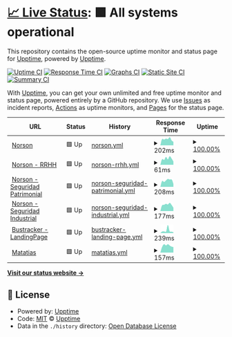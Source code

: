 # [📈 Live Status](https://demo.upptime.js.org): <!--live status--> **🟩 All systems operational**

This repository contains the open-source uptime monitor and status page for [Upptime](https://upptime.js.org), powered by [Upptime](https://github.com/upptime/upptime).

[![Uptime CI](https://github.com/jyacot/jeanlogistics-status/workflows/Uptime%20CI/badge.svg)](https://github.com/jyacot/jeanlogistics-status/actions?query=workflow%3A%22Uptime+CI%22)
[![Response Time CI](https://github.com/jyacot/jeanlogistics-status/workflows/Response%20Time%20CI/badge.svg)](https://github.com/jyacot/jeanlogistics-status/actions?query=workflow%3A%22Response+Time+CI%22)
[![Graphs CI](https://github.com/jyacot/jeanlogistics-status/workflows/Graphs%20CI/badge.svg)](https://github.com/jyacot/jeanlogistics-status/actions?query=workflow%3A%22Graphs+CI%22)
[![Static Site CI](https://github.com/jyacot/jeanlogistics-status/workflows/Static%20Site%20CI/badge.svg)](https://github.com/jyacot/jeanlogistics-status/actions?query=workflow%3A%22Static+Site+CI%22)
[![Summary CI](https://github.com/jyacot/jeanlogistics-status/workflows/Summary%20CI/badge.svg)](https://github.com/jyacot/jeanlogistics-status/actions?query=workflow%3A%22Summary+CI%22)

With [Upptime](https://upptime.js.org), you can get your own unlimited and free uptime monitor and status page, powered entirely by a GitHub repository. We use [Issues](https://github.com/upptime/upptime/issues) as incident reports, [Actions](https://github.com/jyacot/jeanlogistics-status/actions) as uptime monitors, and [Pages](https://demo.upptime.js.org) for the status page.

<!--start: status pages-->
<!-- This summary is generated by Upptime (https://github.com/upptime/upptime) -->
<!-- Do not edit this manually, your changes will be overwritten -->
<!-- prettier-ignore -->
| URL | Status | History | Response Time | Uptime |
| --- | ------ | ------- | ------------- | ------ |
| <img alt="" src="https://favicons.githubusercontent.com/norson.jeanlogistics.com" height="13"> [Norson](https://norson.jeanlogistics.com/) | 🟩 Up | [norson.yml](https://github.com/jyacot/jeanlogistics-status/commits/HEAD/history/norson.yml) | <details><summary><img alt="Response time graph" src="./graphs/norson/response-time-week.png" height="20"> 202ms</summary><br><a href="https://jyacot.github.io/jeanlogistics-status/history/norson"><img alt="Response time 202" src="https://img.shields.io/endpoint?url=https%3A%2F%2Fraw.githubusercontent.com%2Fjyacot%2Fjeanlogistics-status%2FHEAD%2Fapi%2Fnorson%2Fresponse-time.json"></a><br><a href="https://jyacot.github.io/jeanlogistics-status/history/norson"><img alt="24-hour response time 116" src="https://img.shields.io/endpoint?url=https%3A%2F%2Fraw.githubusercontent.com%2Fjyacot%2Fjeanlogistics-status%2FHEAD%2Fapi%2Fnorson%2Fresponse-time-day.json"></a><br><a href="https://jyacot.github.io/jeanlogistics-status/history/norson"><img alt="7-day response time 202" src="https://img.shields.io/endpoint?url=https%3A%2F%2Fraw.githubusercontent.com%2Fjyacot%2Fjeanlogistics-status%2FHEAD%2Fapi%2Fnorson%2Fresponse-time-week.json"></a><br><a href="https://jyacot.github.io/jeanlogistics-status/history/norson"><img alt="30-day response time 241" src="https://img.shields.io/endpoint?url=https%3A%2F%2Fraw.githubusercontent.com%2Fjyacot%2Fjeanlogistics-status%2FHEAD%2Fapi%2Fnorson%2Fresponse-time-month.json"></a><br><a href="https://jyacot.github.io/jeanlogistics-status/history/norson"><img alt="1-year response time 202" src="https://img.shields.io/endpoint?url=https%3A%2F%2Fraw.githubusercontent.com%2Fjyacot%2Fjeanlogistics-status%2FHEAD%2Fapi%2Fnorson%2Fresponse-time-year.json"></a></details> | <details><summary><a href="https://jyacot.github.io/jeanlogistics-status/history/norson">100.00%</a></summary><a href="https://jyacot.github.io/jeanlogistics-status/history/norson"><img alt="All-time uptime 99.96%" src="https://img.shields.io/endpoint?url=https%3A%2F%2Fraw.githubusercontent.com%2Fjyacot%2Fjeanlogistics-status%2FHEAD%2Fapi%2Fnorson%2Fuptime.json"></a><br><a href="https://jyacot.github.io/jeanlogistics-status/history/norson"><img alt="24-hour uptime 100.00%" src="https://img.shields.io/endpoint?url=https%3A%2F%2Fraw.githubusercontent.com%2Fjyacot%2Fjeanlogistics-status%2FHEAD%2Fapi%2Fnorson%2Fuptime-day.json"></a><br><a href="https://jyacot.github.io/jeanlogistics-status/history/norson"><img alt="7-day uptime 100.00%" src="https://img.shields.io/endpoint?url=https%3A%2F%2Fraw.githubusercontent.com%2Fjyacot%2Fjeanlogistics-status%2FHEAD%2Fapi%2Fnorson%2Fuptime-week.json"></a><br><a href="https://jyacot.github.io/jeanlogistics-status/history/norson"><img alt="30-day uptime 99.77%" src="https://img.shields.io/endpoint?url=https%3A%2F%2Fraw.githubusercontent.com%2Fjyacot%2Fjeanlogistics-status%2FHEAD%2Fapi%2Fnorson%2Fuptime-month.json"></a><br><a href="https://jyacot.github.io/jeanlogistics-status/history/norson"><img alt="1-year uptime 99.96%" src="https://img.shields.io/endpoint?url=https%3A%2F%2Fraw.githubusercontent.com%2Fjyacot%2Fjeanlogistics-status%2FHEAD%2Fapi%2Fnorson%2Fuptime-year.json"></a></details>
| <img alt="" src="https://favicons.githubusercontent.com/norson.jeanlogistics.com" height="13"> [Norson - RRHH](https://norson.jeanlogistics.com/rrhh/#/) | 🟩 Up | [norson-rrhh.yml](https://github.com/jyacot/jeanlogistics-status/commits/HEAD/history/norson-rrhh.yml) | <details><summary><img alt="Response time graph" src="./graphs/norson-rrhh/response-time-week.png" height="20"> 61ms</summary><br><a href="https://jyacot.github.io/jeanlogistics-status/history/norson-rrhh"><img alt="Response time 49" src="https://img.shields.io/endpoint?url=https%3A%2F%2Fraw.githubusercontent.com%2Fjyacot%2Fjeanlogistics-status%2FHEAD%2Fapi%2Fnorson-rrhh%2Fresponse-time.json"></a><br><a href="https://jyacot.github.io/jeanlogistics-status/history/norson-rrhh"><img alt="24-hour response time 33" src="https://img.shields.io/endpoint?url=https%3A%2F%2Fraw.githubusercontent.com%2Fjyacot%2Fjeanlogistics-status%2FHEAD%2Fapi%2Fnorson-rrhh%2Fresponse-time-day.json"></a><br><a href="https://jyacot.github.io/jeanlogistics-status/history/norson-rrhh"><img alt="7-day response time 61" src="https://img.shields.io/endpoint?url=https%3A%2F%2Fraw.githubusercontent.com%2Fjyacot%2Fjeanlogistics-status%2FHEAD%2Fapi%2Fnorson-rrhh%2Fresponse-time-week.json"></a><br><a href="https://jyacot.github.io/jeanlogistics-status/history/norson-rrhh"><img alt="30-day response time 45" src="https://img.shields.io/endpoint?url=https%3A%2F%2Fraw.githubusercontent.com%2Fjyacot%2Fjeanlogistics-status%2FHEAD%2Fapi%2Fnorson-rrhh%2Fresponse-time-month.json"></a><br><a href="https://jyacot.github.io/jeanlogistics-status/history/norson-rrhh"><img alt="1-year response time 49" src="https://img.shields.io/endpoint?url=https%3A%2F%2Fraw.githubusercontent.com%2Fjyacot%2Fjeanlogistics-status%2FHEAD%2Fapi%2Fnorson-rrhh%2Fresponse-time-year.json"></a></details> | <details><summary><a href="https://jyacot.github.io/jeanlogistics-status/history/norson-rrhh">100.00%</a></summary><a href="https://jyacot.github.io/jeanlogistics-status/history/norson-rrhh"><img alt="All-time uptime 99.93%" src="https://img.shields.io/endpoint?url=https%3A%2F%2Fraw.githubusercontent.com%2Fjyacot%2Fjeanlogistics-status%2FHEAD%2Fapi%2Fnorson-rrhh%2Fuptime.json"></a><br><a href="https://jyacot.github.io/jeanlogistics-status/history/norson-rrhh"><img alt="24-hour uptime 100.00%" src="https://img.shields.io/endpoint?url=https%3A%2F%2Fraw.githubusercontent.com%2Fjyacot%2Fjeanlogistics-status%2FHEAD%2Fapi%2Fnorson-rrhh%2Fuptime-day.json"></a><br><a href="https://jyacot.github.io/jeanlogistics-status/history/norson-rrhh"><img alt="7-day uptime 100.00%" src="https://img.shields.io/endpoint?url=https%3A%2F%2Fraw.githubusercontent.com%2Fjyacot%2Fjeanlogistics-status%2FHEAD%2Fapi%2Fnorson-rrhh%2Fuptime-week.json"></a><br><a href="https://jyacot.github.io/jeanlogistics-status/history/norson-rrhh"><img alt="30-day uptime 99.71%" src="https://img.shields.io/endpoint?url=https%3A%2F%2Fraw.githubusercontent.com%2Fjyacot%2Fjeanlogistics-status%2FHEAD%2Fapi%2Fnorson-rrhh%2Fuptime-month.json"></a><br><a href="https://jyacot.github.io/jeanlogistics-status/history/norson-rrhh"><img alt="1-year uptime 99.93%" src="https://img.shields.io/endpoint?url=https%3A%2F%2Fraw.githubusercontent.com%2Fjyacot%2Fjeanlogistics-status%2FHEAD%2Fapi%2Fnorson-rrhh%2Fuptime-year.json"></a></details>
| <img alt="" src="https://favicons.githubusercontent.com/norson.jeanlogistics.com" height="13"> [Norson - Seguridad Patrimonial](https://norson.jeanlogistics.com/seguridad_patrimonial) | 🟩 Up | [norson-seguridad-patrimonial.yml](https://github.com/jyacot/jeanlogistics-status/commits/HEAD/history/norson-seguridad-patrimonial.yml) | <details><summary><img alt="Response time graph" src="./graphs/norson-seguridad-patrimonial/response-time-week.png" height="20"> 208ms</summary><br><a href="https://jyacot.github.io/jeanlogistics-status/history/norson-seguridad-patrimonial"><img alt="Response time 188" src="https://img.shields.io/endpoint?url=https%3A%2F%2Fraw.githubusercontent.com%2Fjyacot%2Fjeanlogistics-status%2FHEAD%2Fapi%2Fnorson-seguridad-patrimonial%2Fresponse-time.json"></a><br><a href="https://jyacot.github.io/jeanlogistics-status/history/norson-seguridad-patrimonial"><img alt="24-hour response time 95" src="https://img.shields.io/endpoint?url=https%3A%2F%2Fraw.githubusercontent.com%2Fjyacot%2Fjeanlogistics-status%2FHEAD%2Fapi%2Fnorson-seguridad-patrimonial%2Fresponse-time-day.json"></a><br><a href="https://jyacot.github.io/jeanlogistics-status/history/norson-seguridad-patrimonial"><img alt="7-day response time 208" src="https://img.shields.io/endpoint?url=https%3A%2F%2Fraw.githubusercontent.com%2Fjyacot%2Fjeanlogistics-status%2FHEAD%2Fapi%2Fnorson-seguridad-patrimonial%2Fresponse-time-week.json"></a><br><a href="https://jyacot.github.io/jeanlogistics-status/history/norson-seguridad-patrimonial"><img alt="30-day response time 161" src="https://img.shields.io/endpoint?url=https%3A%2F%2Fraw.githubusercontent.com%2Fjyacot%2Fjeanlogistics-status%2FHEAD%2Fapi%2Fnorson-seguridad-patrimonial%2Fresponse-time-month.json"></a><br><a href="https://jyacot.github.io/jeanlogistics-status/history/norson-seguridad-patrimonial"><img alt="1-year response time 188" src="https://img.shields.io/endpoint?url=https%3A%2F%2Fraw.githubusercontent.com%2Fjyacot%2Fjeanlogistics-status%2FHEAD%2Fapi%2Fnorson-seguridad-patrimonial%2Fresponse-time-year.json"></a></details> | <details><summary><a href="https://jyacot.github.io/jeanlogistics-status/history/norson-seguridad-patrimonial">100.00%</a></summary><a href="https://jyacot.github.io/jeanlogistics-status/history/norson-seguridad-patrimonial"><img alt="All-time uptime 99.96%" src="https://img.shields.io/endpoint?url=https%3A%2F%2Fraw.githubusercontent.com%2Fjyacot%2Fjeanlogistics-status%2FHEAD%2Fapi%2Fnorson-seguridad-patrimonial%2Fuptime.json"></a><br><a href="https://jyacot.github.io/jeanlogistics-status/history/norson-seguridad-patrimonial"><img alt="24-hour uptime 100.00%" src="https://img.shields.io/endpoint?url=https%3A%2F%2Fraw.githubusercontent.com%2Fjyacot%2Fjeanlogistics-status%2FHEAD%2Fapi%2Fnorson-seguridad-patrimonial%2Fuptime-day.json"></a><br><a href="https://jyacot.github.io/jeanlogistics-status/history/norson-seguridad-patrimonial"><img alt="7-day uptime 100.00%" src="https://img.shields.io/endpoint?url=https%3A%2F%2Fraw.githubusercontent.com%2Fjyacot%2Fjeanlogistics-status%2FHEAD%2Fapi%2Fnorson-seguridad-patrimonial%2Fuptime-week.json"></a><br><a href="https://jyacot.github.io/jeanlogistics-status/history/norson-seguridad-patrimonial"><img alt="30-day uptime 99.77%" src="https://img.shields.io/endpoint?url=https%3A%2F%2Fraw.githubusercontent.com%2Fjyacot%2Fjeanlogistics-status%2FHEAD%2Fapi%2Fnorson-seguridad-patrimonial%2Fuptime-month.json"></a><br><a href="https://jyacot.github.io/jeanlogistics-status/history/norson-seguridad-patrimonial"><img alt="1-year uptime 99.96%" src="https://img.shields.io/endpoint?url=https%3A%2F%2Fraw.githubusercontent.com%2Fjyacot%2Fjeanlogistics-status%2FHEAD%2Fapi%2Fnorson-seguridad-patrimonial%2Fuptime-year.json"></a></details>
| <img alt="" src="https://favicons.githubusercontent.com/norson.jeanlogistics.com" height="13"> [Norson -  Seguridad Industrial](https://norson.jeanlogistics.com/seguridad_industrial) | 🟩 Up | [norson-seguridad-industrial.yml](https://github.com/jyacot/jeanlogistics-status/commits/HEAD/history/norson-seguridad-industrial.yml) | <details><summary><img alt="Response time graph" src="./graphs/norson-seguridad-industrial/response-time-week.png" height="20"> 177ms</summary><br><a href="https://jyacot.github.io/jeanlogistics-status/history/norson-seguridad-industrial"><img alt="Response time 148" src="https://img.shields.io/endpoint?url=https%3A%2F%2Fraw.githubusercontent.com%2Fjyacot%2Fjeanlogistics-status%2FHEAD%2Fapi%2Fnorson-seguridad-industrial%2Fresponse-time.json"></a><br><a href="https://jyacot.github.io/jeanlogistics-status/history/norson-seguridad-industrial"><img alt="24-hour response time 92" src="https://img.shields.io/endpoint?url=https%3A%2F%2Fraw.githubusercontent.com%2Fjyacot%2Fjeanlogistics-status%2FHEAD%2Fapi%2Fnorson-seguridad-industrial%2Fresponse-time-day.json"></a><br><a href="https://jyacot.github.io/jeanlogistics-status/history/norson-seguridad-industrial"><img alt="7-day response time 177" src="https://img.shields.io/endpoint?url=https%3A%2F%2Fraw.githubusercontent.com%2Fjyacot%2Fjeanlogistics-status%2FHEAD%2Fapi%2Fnorson-seguridad-industrial%2Fresponse-time-week.json"></a><br><a href="https://jyacot.github.io/jeanlogistics-status/history/norson-seguridad-industrial"><img alt="30-day response time 124" src="https://img.shields.io/endpoint?url=https%3A%2F%2Fraw.githubusercontent.com%2Fjyacot%2Fjeanlogistics-status%2FHEAD%2Fapi%2Fnorson-seguridad-industrial%2Fresponse-time-month.json"></a><br><a href="https://jyacot.github.io/jeanlogistics-status/history/norson-seguridad-industrial"><img alt="1-year response time 148" src="https://img.shields.io/endpoint?url=https%3A%2F%2Fraw.githubusercontent.com%2Fjyacot%2Fjeanlogistics-status%2FHEAD%2Fapi%2Fnorson-seguridad-industrial%2Fresponse-time-year.json"></a></details> | <details><summary><a href="https://jyacot.github.io/jeanlogistics-status/history/norson-seguridad-industrial">100.00%</a></summary><a href="https://jyacot.github.io/jeanlogistics-status/history/norson-seguridad-industrial"><img alt="All-time uptime 99.96%" src="https://img.shields.io/endpoint?url=https%3A%2F%2Fraw.githubusercontent.com%2Fjyacot%2Fjeanlogistics-status%2FHEAD%2Fapi%2Fnorson-seguridad-industrial%2Fuptime.json"></a><br><a href="https://jyacot.github.io/jeanlogistics-status/history/norson-seguridad-industrial"><img alt="24-hour uptime 100.00%" src="https://img.shields.io/endpoint?url=https%3A%2F%2Fraw.githubusercontent.com%2Fjyacot%2Fjeanlogistics-status%2FHEAD%2Fapi%2Fnorson-seguridad-industrial%2Fuptime-day.json"></a><br><a href="https://jyacot.github.io/jeanlogistics-status/history/norson-seguridad-industrial"><img alt="7-day uptime 100.00%" src="https://img.shields.io/endpoint?url=https%3A%2F%2Fraw.githubusercontent.com%2Fjyacot%2Fjeanlogistics-status%2FHEAD%2Fapi%2Fnorson-seguridad-industrial%2Fuptime-week.json"></a><br><a href="https://jyacot.github.io/jeanlogistics-status/history/norson-seguridad-industrial"><img alt="30-day uptime 99.77%" src="https://img.shields.io/endpoint?url=https%3A%2F%2Fraw.githubusercontent.com%2Fjyacot%2Fjeanlogistics-status%2FHEAD%2Fapi%2Fnorson-seguridad-industrial%2Fuptime-month.json"></a><br><a href="https://jyacot.github.io/jeanlogistics-status/history/norson-seguridad-industrial"><img alt="1-year uptime 99.96%" src="https://img.shields.io/endpoint?url=https%3A%2F%2Fraw.githubusercontent.com%2Fjyacot%2Fjeanlogistics-status%2FHEAD%2Fapi%2Fnorson-seguridad-industrial%2Fuptime-year.json"></a></details>
| <img alt="" src="https://favicons.githubusercontent.com/www.jeanlogistics.com" height="13"> [Bustracker - LandingPage](http://www.jeanlogistics.com/bustracker/) | 🟩 Up | [bustracker-landing-page.yml](https://github.com/jyacot/jeanlogistics-status/commits/HEAD/history/bustracker-landing-page.yml) | <details><summary><img alt="Response time graph" src="./graphs/bustracker-landing-page/response-time-week.png" height="20"> 239ms</summary><br><a href="https://jyacot.github.io/jeanlogistics-status/history/bustracker-landing-page"><img alt="Response time 159" src="https://img.shields.io/endpoint?url=https%3A%2F%2Fraw.githubusercontent.com%2Fjyacot%2Fjeanlogistics-status%2FHEAD%2Fapi%2Fbustracker-landing-page%2Fresponse-time.json"></a><br><a href="https://jyacot.github.io/jeanlogistics-status/history/bustracker-landing-page"><img alt="24-hour response time 89" src="https://img.shields.io/endpoint?url=https%3A%2F%2Fraw.githubusercontent.com%2Fjyacot%2Fjeanlogistics-status%2FHEAD%2Fapi%2Fbustracker-landing-page%2Fresponse-time-day.json"></a><br><a href="https://jyacot.github.io/jeanlogistics-status/history/bustracker-landing-page"><img alt="7-day response time 239" src="https://img.shields.io/endpoint?url=https%3A%2F%2Fraw.githubusercontent.com%2Fjyacot%2Fjeanlogistics-status%2FHEAD%2Fapi%2Fbustracker-landing-page%2Fresponse-time-week.json"></a><br><a href="https://jyacot.github.io/jeanlogistics-status/history/bustracker-landing-page"><img alt="30-day response time 141" src="https://img.shields.io/endpoint?url=https%3A%2F%2Fraw.githubusercontent.com%2Fjyacot%2Fjeanlogistics-status%2FHEAD%2Fapi%2Fbustracker-landing-page%2Fresponse-time-month.json"></a><br><a href="https://jyacot.github.io/jeanlogistics-status/history/bustracker-landing-page"><img alt="1-year response time 159" src="https://img.shields.io/endpoint?url=https%3A%2F%2Fraw.githubusercontent.com%2Fjyacot%2Fjeanlogistics-status%2FHEAD%2Fapi%2Fbustracker-landing-page%2Fresponse-time-year.json"></a></details> | <details><summary><a href="https://jyacot.github.io/jeanlogistics-status/history/bustracker-landing-page">100.00%</a></summary><a href="https://jyacot.github.io/jeanlogistics-status/history/bustracker-landing-page"><img alt="All-time uptime 99.96%" src="https://img.shields.io/endpoint?url=https%3A%2F%2Fraw.githubusercontent.com%2Fjyacot%2Fjeanlogistics-status%2FHEAD%2Fapi%2Fbustracker-landing-page%2Fuptime.json"></a><br><a href="https://jyacot.github.io/jeanlogistics-status/history/bustracker-landing-page"><img alt="24-hour uptime 100.00%" src="https://img.shields.io/endpoint?url=https%3A%2F%2Fraw.githubusercontent.com%2Fjyacot%2Fjeanlogistics-status%2FHEAD%2Fapi%2Fbustracker-landing-page%2Fuptime-day.json"></a><br><a href="https://jyacot.github.io/jeanlogistics-status/history/bustracker-landing-page"><img alt="7-day uptime 100.00%" src="https://img.shields.io/endpoint?url=https%3A%2F%2Fraw.githubusercontent.com%2Fjyacot%2Fjeanlogistics-status%2FHEAD%2Fapi%2Fbustracker-landing-page%2Fuptime-week.json"></a><br><a href="https://jyacot.github.io/jeanlogistics-status/history/bustracker-landing-page"><img alt="30-day uptime 99.77%" src="https://img.shields.io/endpoint?url=https%3A%2F%2Fraw.githubusercontent.com%2Fjyacot%2Fjeanlogistics-status%2FHEAD%2Fapi%2Fbustracker-landing-page%2Fuptime-month.json"></a><br><a href="https://jyacot.github.io/jeanlogistics-status/history/bustracker-landing-page"><img alt="1-year uptime 99.96%" src="https://img.shields.io/endpoint?url=https%3A%2F%2Fraw.githubusercontent.com%2Fjyacot%2Fjeanlogistics-status%2FHEAD%2Fapi%2Fbustracker-landing-page%2Fuptime-year.json"></a></details>
| <img alt="" src="https://favicons.githubusercontent.com/matatias.jeanlogistics.com" height="13"> [Matatias](https://matatias.jeanlogistics.com/web/) | 🟩 Up | [matatias.yml](https://github.com/jyacot/jeanlogistics-status/commits/HEAD/history/matatias.yml) | <details><summary><img alt="Response time graph" src="./graphs/matatias/response-time-week.png" height="20"> 157ms</summary><br><a href="https://jyacot.github.io/jeanlogistics-status/history/matatias"><img alt="Response time 156" src="https://img.shields.io/endpoint?url=https%3A%2F%2Fraw.githubusercontent.com%2Fjyacot%2Fjeanlogistics-status%2FHEAD%2Fapi%2Fmatatias%2Fresponse-time.json"></a><br><a href="https://jyacot.github.io/jeanlogistics-status/history/matatias"><img alt="24-hour response time 124" src="https://img.shields.io/endpoint?url=https%3A%2F%2Fraw.githubusercontent.com%2Fjyacot%2Fjeanlogistics-status%2FHEAD%2Fapi%2Fmatatias%2Fresponse-time-day.json"></a><br><a href="https://jyacot.github.io/jeanlogistics-status/history/matatias"><img alt="7-day response time 157" src="https://img.shields.io/endpoint?url=https%3A%2F%2Fraw.githubusercontent.com%2Fjyacot%2Fjeanlogistics-status%2FHEAD%2Fapi%2Fmatatias%2Fresponse-time-week.json"></a><br><a href="https://jyacot.github.io/jeanlogistics-status/history/matatias"><img alt="30-day response time 141" src="https://img.shields.io/endpoint?url=https%3A%2F%2Fraw.githubusercontent.com%2Fjyacot%2Fjeanlogistics-status%2FHEAD%2Fapi%2Fmatatias%2Fresponse-time-month.json"></a><br><a href="https://jyacot.github.io/jeanlogistics-status/history/matatias"><img alt="1-year response time 156" src="https://img.shields.io/endpoint?url=https%3A%2F%2Fraw.githubusercontent.com%2Fjyacot%2Fjeanlogistics-status%2FHEAD%2Fapi%2Fmatatias%2Fresponse-time-year.json"></a></details> | <details><summary><a href="https://jyacot.github.io/jeanlogistics-status/history/matatias">100.00%</a></summary><a href="https://jyacot.github.io/jeanlogistics-status/history/matatias"><img alt="All-time uptime 99.49%" src="https://img.shields.io/endpoint?url=https%3A%2F%2Fraw.githubusercontent.com%2Fjyacot%2Fjeanlogistics-status%2FHEAD%2Fapi%2Fmatatias%2Fuptime.json"></a><br><a href="https://jyacot.github.io/jeanlogistics-status/history/matatias"><img alt="24-hour uptime 100.00%" src="https://img.shields.io/endpoint?url=https%3A%2F%2Fraw.githubusercontent.com%2Fjyacot%2Fjeanlogistics-status%2FHEAD%2Fapi%2Fmatatias%2Fuptime-day.json"></a><br><a href="https://jyacot.github.io/jeanlogistics-status/history/matatias"><img alt="7-day uptime 100.00%" src="https://img.shields.io/endpoint?url=https%3A%2F%2Fraw.githubusercontent.com%2Fjyacot%2Fjeanlogistics-status%2FHEAD%2Fapi%2Fmatatias%2Fuptime-week.json"></a><br><a href="https://jyacot.github.io/jeanlogistics-status/history/matatias"><img alt="30-day uptime 99.77%" src="https://img.shields.io/endpoint?url=https%3A%2F%2Fraw.githubusercontent.com%2Fjyacot%2Fjeanlogistics-status%2FHEAD%2Fapi%2Fmatatias%2Fuptime-month.json"></a><br><a href="https://jyacot.github.io/jeanlogistics-status/history/matatias"><img alt="1-year uptime 99.49%" src="https://img.shields.io/endpoint?url=https%3A%2F%2Fraw.githubusercontent.com%2Fjyacot%2Fjeanlogistics-status%2FHEAD%2Fapi%2Fmatatias%2Fuptime-year.json"></a></details>

<!--end: status pages-->

[**Visit our status website →**](https://demo.upptime.js.org)

## 📄 License

- Powered by: [Upptime](https://github.com/upptime/upptime)
- Code: [MIT](./LICENSE) © [Upptime](https://upptime.js.org)
- Data in the `./history` directory: [Open Database License](https://opendatacommons.org/licenses/odbl/1-0/)
